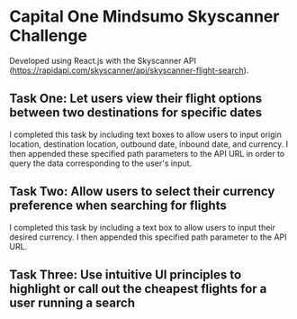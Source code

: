 # Capital One Mindsumo Skyscanner Challenge
Developed using React.js with the Skyscanner API (https://rapidapi.com/skyscanner/api/skyscanner-flight-search). 

## Task One: Let users view their flight options between two destinations for specific dates
I completed this task by including text boxes to allow users to input origin location, destination location, outbound date, inbound date, and currency. I then appended these specified path parameters to the API URL in order to query the data corresponding to the user's input.

## Task Two: Allow users to select their currency preference when searching for flights
I completed this task by including a text box to allow users to input their desired currency. I then appended this specified path parameter to the API URL.

## Task Three: Use intuitive UI principles to highlight or call out the cheapest flights for a user running a search


